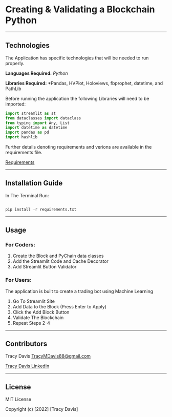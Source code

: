 # Creating & Validating a Blockchain Python

---

## Technologies


The Application has specific technologies that will be needed to run properly.


**Languages Required:** *Python*

**Libraries Required:** *Pandas, HVPlot, Holoviews, fbprophet, datetime, and PathLib

Before running the application the following Libraries will need to be imported:

```python
import streamlit as st
from dataclasses import dataclass
from typing import Any, List
import datetime as datetime
import pandas as pd
import hashlib
```


Further details denoting requirements and verions are available in the requirements file.            

[Requirements](./requirements.txt)


---

## Installation Guide


In The Terminal Run:

```python

pip install -r requirements.txt

```


---

## Usage


### **For Coders:** 

1. Create the Block and PyChain data classes
2. Add the Streamlit Code and Cache Decorator
3. Add Streamlit Button Validator

### **For Users:** 

The application is built to create a trading bot using Machine Learning

1. Go To Streamlit Site
2. Add Data to the Block (Press Enter to Apply)
3. Click the Add Block Button
4. Validate The Blockchain
5. Repeat Steps 2-4 


---

## Contributors

Tracy Davis <TracyMDavis88@gmail.com>

[Tracy Davis LinkedIn](https://www.linkedin.com/in/tracy-davis-mba-ma-2940a232/)

---

## License

MIT License

Copyright (c) [2022] [Tracy Davis]









